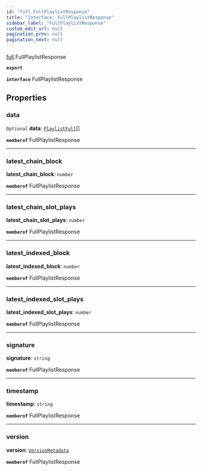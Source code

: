 ```yaml
---
id: "full.FullPlaylistResponse"
title: "Interface: FullPlaylistResponse"
sidebar_label: "FullPlaylistResponse"
custom_edit_url: null
pagination_prev: null
pagination_next: null
---
```


[full](../namespaces/full.md).FullPlaylistResponse

**`export`**

**`interface`** FullPlaylistResponse

## Properties

### data

 `Optional` **data**: [`PlaylistFull`](full.PlaylistFull.md)[]

**`memberof`** FullPlaylistResponse

___

### latest\_chain\_block

 **latest\_chain\_block**: `number`

**`memberof`** FullPlaylistResponse

___

### latest\_chain\_slot\_plays

 **latest\_chain\_slot\_plays**: `number`

**`memberof`** FullPlaylistResponse

___

### latest\_indexed\_block

 **latest\_indexed\_block**: `number`

**`memberof`** FullPlaylistResponse

___

### latest\_indexed\_slot\_plays

 **latest\_indexed\_slot\_plays**: `number`

**`memberof`** FullPlaylistResponse

___

### signature

 **signature**: `string`

**`memberof`** FullPlaylistResponse

___

### timestamp

 **timestamp**: `string`

**`memberof`** FullPlaylistResponse

___

### version

 **version**: [`VersionMetadata`](full.VersionMetadata.md)

**`memberof`** FullPlaylistResponse
